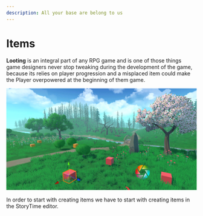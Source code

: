 ```yaml
---
description: All your base are belong to us
---
```


# Items

**Looting** is an integral part of any RPG game and is one of those things game designers never stop tweaking during the development of the game, because its relies on player progression and a misplaced item could make the Player overpowered at the beginning of them game.

![(Screenshot from Item tutorial, loot scattered in the field.)](../../.gitbook/assets/item-cover.png)

In order to start with creating items we have to start with creating items in the StoryTime editor.

